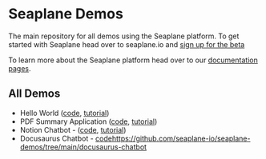 # Seaplane Demos

The main repository for all demos using the Seaplane platform. To get started
with Seaplane head over to seaplane.io and [sign up for the
beta](https://www.seaplane.io/join-the-seaplane-beta)

To learn more about the Seaplane platform head over to our [documentation pages](https://developers.seaplane.io/docs/welcome).

## All Demos

- Hello World ([code](https://github.com/seaplane-io/seaplane-demos/tree/main/hello-world), [tutorial](https://developers.seaplane.io/tutorials/hello-world))
- PDF Summary Application
  ([code](https://github.com/seaplane-io/seaplane-demos/tree/main/pdf-summary),
  [tutorial](https://developers.seaplane.io/tutorials/pdf-summary))
- Notion Chatbot - ([code](https://github.com/seaplane-io/seaplane-demos/tree/main/notion-chatbot), [tutorial](https://developers.seaplane.io/tutorials/chatbot))
- Docusaurus Chatbot - [code](https://github.com/seaplane-io/seaplane-demos/tree/main/docusaurus-chatbot)https://github.com/seaplane-io/seaplane-demos/tree/main/docusaurus-chatbot
